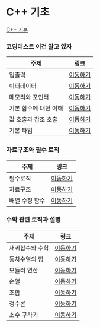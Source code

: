 # C++ 기초

[C++ 기본](https://github.com/CHOIJUNHYUK01/algorithm_cpp/blob/main/cpp_tutorial/cpp-basic.md)

### 코딩테스트 이건 알고 있자

| 주제                  | 링크                                                                                                    |
| --------------------- | ------------------------------------------------------------------------------------------------------- |
| 입출력                | [이동하기](https://github.com/CHOIJUNHYUK01/algorithm_cpp/blob/main/cpp_tutorial/input-and-output.md)   |
| 이터레이터            | [이동하기](https://github.com/CHOIJUNHYUK01/algorithm_cpp/blob/main/cpp_tutorial/iterator.md)           |
| 메모리와 포인터       | [이동하기](https://github.com/CHOIJUNHYUK01/algorithm_cpp/blob/main/cpp_tutorial/memory-and-pointer.md) |
| 기본 함수에 대한 이해 | [이동하기](https://github.com/CHOIJUNHYUK01/algorithm_cpp/blob/main/cpp_tutorial/about-function.md)     |
| 값 호출과 참조 호출   | [이동하기](https://github.com/CHOIJUNHYUK01/algorithm_cpp/blob/main/cpp_tutorial/call-by.md)            |
| 기본 타입             | [이동하기](https://github.com/CHOIJUNHYUK01/algorithm_cpp/blob/main/cpp_tutorial/cpp-type.md)           |

### 자료구조와 필수 로직

| 주제           | 링크                                                                                                  |
| -------------- | ----------------------------------------------------------------------------------------------------- |
| 필수로직       | [이동하기](https://github.com/CHOIJUNHYUK01/algorithm_cpp/blob/main/cpp_tutorial/essential-logic.md)  |
| 자료구조       | [이동하기](https://github.com/CHOIJUNHYUK01/algorithm_cpp/blob/main/cpp_tutorial/about-collection.md) |
| 배열 수정 함수 | [이동하기](https://github.com/CHOIJUNHYUK01/algorithm_cpp/blob/main/cpp_tutorial/fix-array.md)        |

### 수학 관련 로직과 설명

| 주제            | 링크                                                                                                |
| --------------- | --------------------------------------------------------------------------------------------------- |
| 재귀함수와 수학 | [이동하기](https://github.com/CHOIJUNHYUK01/algorithm_cpp/blob/main/cpp_tutorial/recursion.md)      |
| 등차수열의 합   | [이동하기](https://github.com/CHOIJUNHYUK01/algorithm_cpp/blob/main/cpp_tutorial/sum-from-begin.md) |
| 모듈러 연산     | [이동하기](https://github.com/CHOIJUNHYUK01/algorithm_cpp/blob/main/cpp_tutorial/modula.md)         |
| 순열            | [이동하기](https://github.com/CHOIJUNHYUK01/algorithm_cpp/blob/main/cpp_tutorial/permutation.md)    |
| 조합            | [이동하기](https://github.com/CHOIJUNHYUK01/algorithm_cpp/blob/main/cpp_tutorial/make-set.md)       |
| 정수론          | [이동하기](https://github.com/CHOIJUNHYUK01/algorithm_cpp/blob/main/cpp_tutorial/gdc-lcm.md)        |
| 소수 구하기     | [이동하기](https://github.com/CHOIJUNHYUK01/algorithm_cpp/blob/main/cpp_tutorial/get-prime.md)      |
